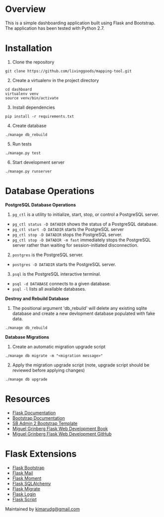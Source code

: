 # Overview

This is a simple dashboarding application built using Flask and Bootstrap.  The application has been tested with Python 2.7.



# Installation

1. Clone the repository

  ```
  git clone https://github.com/livinggoods/mapping-tool.git
  ```

2. Create a virtualenv in the project directory

  ```
  cd dashboard
  virtualenv venv
  source venv/bin/activate
  ```

3. Install dependencies

  ```
  pip install -r requirements.txt
  ```

4. Create database

  ```
  ./manage db_rebuild
  ```

5. Run tests

  ```
  ./manage.py test
  ```

6. Start development server

  ```
  ./manage.py runserver
  ```

# Database Operations

**PostgreSQL Database Operations**

1. `pg_ctl` is a utility to initialize, start, stop, or control a PostgreSQL server.
  * `pg_ctl status -D DATADIR` shows the status of a PostgreSQL database.
  * `pg_ctl start -D DATADIR` starts the PostgreSQL server
  * `pg_ctl stop -D DATADIR` stops the PostgreSQL server.
  * `pg_ctl stop -D DATADIR -m fast` immediately stops the PostgreSQL server rather than waiting for session-initiated disconnection.
2. `postgres` is the PostgreSQL server.
  * `postgres -D DATADIR` starts the PostgreSQL server.
3. `psql` is the PostgreSQL interactive terminal.
  * `psql -d DATABASE` connects to a given database.
  * `psql -l` lists all available databases.

**Destroy and Rebuild Database**

1. The positional argument 'db_rebuild' will delete any existing sqlite database and create a new devlopment database populated with fake data.

  ```
  ./manage db_rebuild
  ```

**Database Migrations**

1. Create an automatic migration upgrade script

  ```
  ./manage db migrate -m "<migration message>"
  ```

2. Apply the migration upgrade script (note, upgrade script should be reviewed before applying changes)

  ```
  ./manage db upgrade
  ```

# Resources

* [Flask Documentation](http://flask.pocoo.org/)
* [Bootstrap Documentation](http://getbootstrap.com/)
* [SB Admin 2 Bootstrap Template](http://startbootstrap.com/template-overviews/sb-admin-2/)
* [Miguel Grinberg Flask Web Development Book](http://www.flaskbook.com/)
* [Miguel Grinberg Flask Web Development GitHub](https://github.com/miguelgrinberg/flasky)

# Flask Extensions
* [Flask Bootstrap](http://pythonhosted.org/Flask-Bootstrap/)
* [Flask Mail](https://pythonhosted.org/Flask-Mail/)
* [Flask Moment](https://github.com/miguelgrinberg/flask-moment/)
* [Flask SQLAlchemy](https://pythonhosted.org/Flask-SQLAlchemy/)
* [Flask Migrate](https://flask-migrate.readthedocs.org/en/latest/)
* [Flask Login](https://flask-login.readthedocs.org/en/latest/)
* [Flask Script](http://flask-script.readthedocs.org/en/latest/)

Maintained by <kimarudg@gmail.com>
